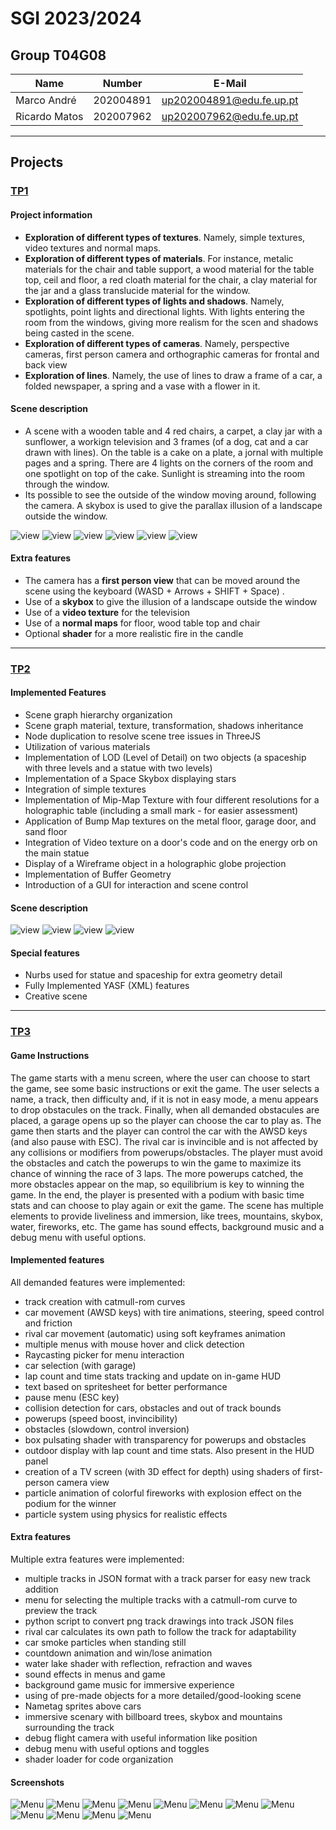 # SGI 2023/2024

## Group T04G08

| Name          | Number    | E-Mail                     |
| ------------- | --------- | -------------------------- |
| Marco André   | 202004891 | <up202004891@edu.fe.up.pt> |
| Ricardo Matos | 202007962 | <up202007962@edu.fe.up.pt> |

---

## Projects

### [TP1](tp1/README.md)

#### Project information

- **Exploration of different types of textures**. Namely, simple textures, video textures and normal maps.
- **Exploration of different types of materials**. For instance, metalic materials for the chair and table support, a wood material for the table top, ceil and floor, a red cloath material for the chair, a clay material for the jar and a glass translucide material for the window.
- **Exploration of different types of lights and shadows**. Namely, spotlights, point lights and directional lights. With lights entering the room from the windows, giving more realism for the scen and shadows being casted in the scene.
- **Exploration of different types of cameras**. Namely, perspective cameras, first person camera and orthographic cameras for frontal and back view
- **Exploration of lines**. Namely, the use of lines to draw a frame of a car, a folded newspaper, a spring and a vase with a flower in it.

#### Scene description

- A scene with a wooden table and 4 red chairs, a carpet, a clay jar with a sunflower, a workign television and 3 frames (of a dog, cat and a car drawn with lines). On the table is a cake on a plate, a jornal with multiple pages and a spring. There are 4 lights on the corners of the room and one spotlight on top of the cake. Sunlight is streaming into the room through the window.
- Its possible to see the outside of the window moving around, following the camera. A skybox is used to give the parallax illusion of a landscape outside the window.

![view](tp1/screenshots/general_view.png)
![view](tp1/screenshots/cake_jornal.png)
![view](tp1/screenshots/spring.png)
![view](tp1/screenshots/realistic_fire.png)
![view](tp1/screenshots/portraits.png)
![view](tp1/screenshots/tv_vase.png)

#### Extra features

- The camera has a **first person view** that can be moved around the scene using the keyboard (WASD + Arrows + SHIFT + Space) .
- Use of a **skybox** to give the illusion of a landscape outside the window
- Use of a **video texture** for the television
- Use of a **normal maps** for floor, wood table top and chair
- Optional **shader** for a more realistic fire in the candle

---

### [TP2](tp2/README.md)

#### Implemented Features

- Scene graph hierarchy organization
- Scene graph material, texture, transformation, shadows inheritance
- Node duplication to resolve scene tree issues in ThreeJS
- Utilization of various materials
- Implementation of LOD (Level of Detail) on two objects (a spaceship with three levels and a statue with two levels)
- Implementation of a Space Skybox displaying stars
- Integration of simple textures
- Implementation of Mip-Map Texture with four different resolutions for a holographic table (including a small mark - for easier assessment)
- Application of Bump Map textures on the metal floor, garage door, and sand floor
- Integration of Video texture on a door's code and on the energy orb on the main statue
- Display of a Wireframe object in a holographic globe projection
- Implementation of Buffer Geometry
- Introduction of a GUI for interaction and scene control

#### Scene description

![view](tp2/screenshots/main_room.png)
![view](tp2/screenshots/living_room.png)
![view](tp2/screenshots/lod.png)
![view](tp2/screenshots/statue.png)

#### Special features

- Nurbs used for statue and spaceship for extra geometry detail
- Fully Implemented YASF (XML) features
- Creative scene

---

### [TP3](tp3/README.md)

#### Game Instructions

The game starts with a menu screen, where the user can choose to start the game, see some basic instructions or exit the game.
The user selects a name, a track, then difficulty and, if it is not in easy mode, a menu appears to drop obstacules on the track. Finally, when all demanded obstacules are placed, a garage opens up so the player can choose the car to play as.
The game then starts and the player can control the car with the AWSD keys (and also pause with ESC). The rival car is invincible and is not affected by any collisions or modifiers from powerups/obstacles. The player must avoid the obstacles and catch the powerups to win the game to maximize its chance of winning the race of 3 laps. The more powerups catched, the more obstacles appear on the map, so equilibrium is key to winning the game.
In the end, the player is presented with a podium with basic time stats and can choose to play again or exit the game.
The scene has multiple elements to provide liveliness and immersion, like trees, mountains, skybox, water, fireworks, etc.
The game has sound effects, background music and a debug menu with useful options.

#### Implemented features

All demanded features were implemented:

- track creation with catmull-rom curves
- car movement (AWSD keys) with tire animations, steering, speed control and friction
- rival car movement (automatic) using soft keyframes animation
- multiple menus with mouse hover and click detection
- Raycasting picker for menu interaction
- car selection (with garage)
- lap count and time stats tracking and update on in-game HUD
- text based on spritesheet for better performance
- pause menu (ESC key)
- collision detection for cars, obstacles and out of track bounds
- powerups (speed boost, invincibility)
- obstacles (slowdown, control inversion)
- box pulsating shader with transparency for powerups and obstacles
- outdoor display with lap count and time stats. Also present in the HUD panel
- creation of a TV screen (with 3D effect for depth) using shaders of first-person camera view
- particle animation of colorful fireworks with explosion effect on the podium for the winner
- particle system using physics for realistic effects

#### Extra features

Multiple extra features were implemented:

- multiple tracks in JSON format with a track parser for easy new track addition
- menu for selecting the multiple tracks with a catmull-rom curve to preview the track
- python script to convert png track drawings into track JSON files
- rival car calculates its own path to follow the track for adaptability
- car smoke particles when standing still
- countdown animation and win/lose animation
- water lake shader with reflection, refraction and waves
- sound effects in menus and game
- background game music for immersive experience
- using of pre-made objects for a more detailed/good-looking scene
- Nametag sprites above cars
- immersive scenary with billboard trees, skybox and mountains surrounding the track
- debug flight camera with useful information like position
- debug menu with useful options and toggles
- shader loader for code organization

#### Screenshots

![Menu](tp3/screenshots/menu_principal.png)
![Menu](tp3/screenshots/map-selection.png)
![Menu](tp3/screenshots/drop_down_menu.png)
![Menu](tp3/screenshots/garagem.png)
![Menu](tp3/screenshots/fogo-artificio.png)
![Menu](tp3/screenshots/HUD.png)
![Menu](tp3/screenshots/complete_scene.png)
![Menu](tp3/screenshots/Prepare-countdown.png)
![Menu](tp3/screenshots/inGamePlay.png)
![Menu](tp3/screenshots/outdoor.png)
![Menu](tp3/screenshots/television.png)
![Menu](tp3/screenshots/water-reflection.png)
